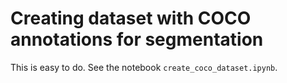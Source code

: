 # Creating dataset with COCO annotations for segmentation
This is easy to do. See the notebook `create_coco_dataset.ipynb`.

